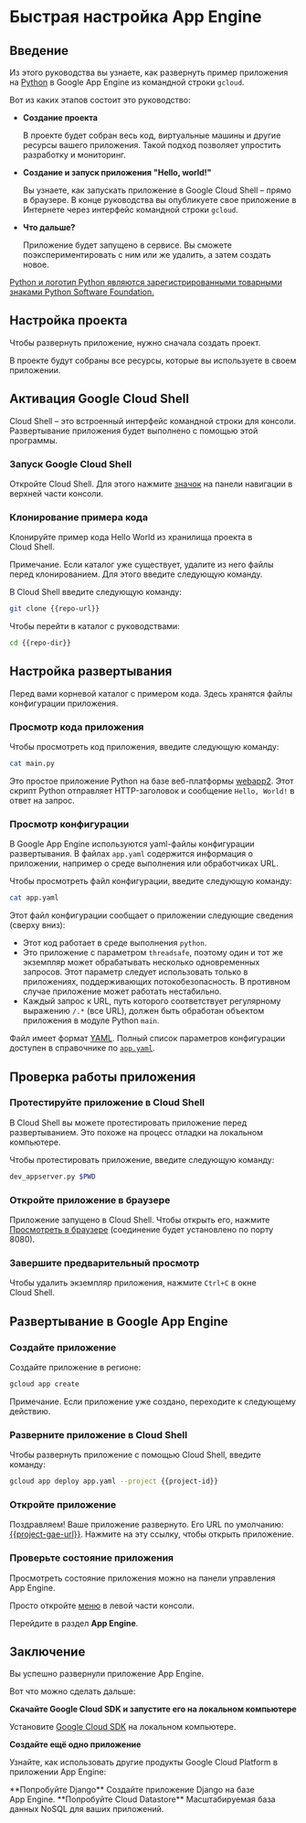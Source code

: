 # Быстрая настройка App Engine

<walkthrough-tutorial-url url="https://cloud.google.com/appengine/docs/python/quickstart"></walkthrough-tutorial-url>
<walkthrough-watcher-constant value="https://github.com/GoogleCloudPlatform/python-docs-samples" key="repo-url"></walkthrough-watcher-constant>
<walkthrough-watcher-constant value="python-docs-samples/appengine/standard/hello_world" key="repo-dir"></walkthrough-watcher-constant>

## Введение

Из этого руководства вы узнаете, как развернуть пример приложения на [Python](https://python.org/) в Google App Engine из командной строки `gcloud`.

Вот из каких этапов состоит это руководство:

  *  **Создание проекта**

     В проекте будет собран весь код, виртуальные машины и другие ресурсы вашего приложения. Такой подход позволяет упростить разработку и мониторинг.

  *  **Создание и запуск приложения "Hello, world!"**

     Вы узнаете, как запускать приложение в Google Cloud Shell – прямо в браузере. В конце руководства вы опубликуете свое приложение в Интернете через интерфейс командной строки `gcloud`.

  *  **Что дальше?**

     Приложение будет запущено в сервисе. Вы сможете поэкспериментировать с ним или же удалить, а затем создать новое.

[Python и логотип Python являются зарегистрированными товарными знаками Python Software Foundation.](walkthrough://footnote)

## Настройка проекта

Чтобы развернуть приложение, нужно сначала создать проект.

В проекте будут собраны все ресурсы, которые вы используете в своем приложении.

<walkthrough-devshell-precreate></walkthrough-devshell-precreate>

<walkthrough-project-setup></walkthrough-project-setup>

## Активация Google Cloud Shell

Cloud Shell – это встроенный интерфейс командной строки для консоли. Развертывание приложения будет выполнено с помощью этой программы.

### Запуск Google Cloud Shell

Откройте Cloud Shell. Для этого нажмите <walkthrough-cloud-shell-icon></walkthrough-cloud-shell-icon>[значок][spotlight-open-devshell] на панели навигации в верхней части консоли.

### Клонирование примера кода

Клонируйте пример кода Hello World из хранилища проекта в Cloud Shell.

Примечание. Если каталог уже существует, удалите из него файлы перед клонированием. Для этого введите следующую команду.

В Cloud Shell введите следующую команду:

```bash
git clone {{repo-url}}
```

Чтобы перейти в каталог с руководствами:

```bash
cd {{repo-dir}}
```

## Настройка развертывания

Перед вами корневой каталог с примером кода. Здесь хранятся файлы конфигурации приложения.

### Просмотр кода приложения

Чтобы просмотреть код приложения, введите следующую команду:

```bash
cat main.py
```

Это простое приложение Python на базе веб-платформы [webapp2](https://webapp2.readthedocs.io/). Этот скрипт Python отправляет HTTP-заголовок и сообщение `Hello, World!` в ответ на запрос.

### Просмотр конфигурации

В Google App Engine используются yaml-файлы конфигурации развертывания.
В файлах `app.yaml` содержится информация о приложении, например о среде выполнения или обработчиках URL.

Чтобы просмотреть файл конфигурации, введите следующую команду:

```bash
cat app.yaml
```

Этот файл конфигурации сообщает о приложении следующие сведения (сверху вниз):

  *  Этот код работает в среде выполнения `python`.
  *  Это приложение с параметром `threadsafe`, поэтому один и тот же экземпляр может обрабатывать несколько одновременных запросов. Этот параметр следует использовать только в приложениях, поддерживающих потокобезопасность. В противном случае приложение может работать нестабильно.
  *  Каждый запрос к URL, путь которого соответствует регулярному выражению `/.*` (все URL), должен быть обработан объектом приложения в модуле Python `main`.

Файл имеет формат [YAML](http://www.yaml.org). Полный список параметров конфигурации доступен в справочнике по [`app.yaml`][app-yaml-reference].

## Проверка работы приложения

### Протестируйте приложение в Cloud Shell

В Cloud Shell вы можете протестировать приложение перед развертыванием. Это похоже на процесс отладки на локальном компьютере.

Чтобы протестировать приложение, введите следующую команду:

```bash
dev_appserver.py $PWD
```

### Откройте приложение в браузере

Приложение запущено в Cloud Shell. Чтобы открыть его, нажмите [Просмотреть в браузере][spotlight-web-preview]<walkthrough-web-preview-icon></walkthrough-web-preview-icon> (соединение будет установлено по порту 8080).

### Завершите предварительный просмотр

Чтобы удалить экземпляр приложения, нажмите `Ctrl+C` в окне Cloud Shell.

## Развертывание в Google App Engine

### Создайте приложение

Создайте приложение в регионе:

```bash
gcloud app create
```

Примечание. Если приложение уже создано, переходите к следующему действию.

### Разверните приложение в Cloud Shell

Чтобы развернуть приложение с помощью Cloud Shell, введите команду:

```bash
gcloud app deploy app.yaml --project {{project-id}}
```

### Откройте приложение

Поздравляем! Ваше приложение развернуто. Его URL по умолчанию: [{{project-gae-url}}](http://{{project-gae-url}}). Нажмите на эту ссылку, чтобы открыть приложение.

### Проверьте состояние приложения

Просмотреть состояние приложения можно на панели управления App Engine.

Просто откройте [меню][spotlight-console-menu] в левой части консоли.

Перейдите в раздел **App Engine**.

<walkthrough-menu-navigation sectionid="APPENGINE_SECTION"></walkthrough-menu-navigation>

## Заключение

<walkthrough-conclusion-trophy></walkthrough-conclusion-trophy>

Вы успешно развернули приложение App Engine.

Вот что можно сделать дальше:

**Скачайте Google Cloud SDK и запустите его на локальном компьютере**

Установите [Google Cloud SDK][cloud-sdk-installer] на локальном компьютере.

**Создайте ещё одно приложение**

Узнайте, как использовать другие продукты Google Cloud Platform в приложении App Engine:

<walkthrough-tutorial-card label="django" url="python/django/appengine" icon="APPENGINE_SECTION">
  **Попробуйте Django**
Создайте приложение Django на базе App Engine.
</walkthrough-tutorial-card>

<walkthrough-tutorial-card label="datastore" url="appengine/docs/python/datastore/" icon="DATASTORE_SECTION">
  **Попробуйте Cloud Datastore**
Масштабируемая база данных NoSQL для ваших приложений.
</walkthrough-tutorial-card>

[app-yaml-reference]: https://cloud.google.com/appengine/docs/standard/python/config/appref
[cloud-sdk-installer]: https://cloud.google.com/sdk/downloads#interactive
[spotlight-console-menu]: walkthrough://spotlight-pointer?spotlightId=console-nav-menu
[spotlight-open-devshell]: walkthrough://spotlight-pointer?spotlightId=devshell-activate-button
[spotlight-web-preview]: walkthrough://spotlight-pointer?spotlightId=devshell-web-preview-button
